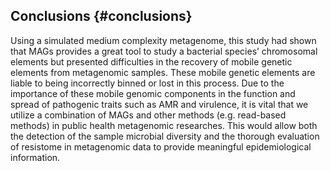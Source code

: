 ## Conclusions {#conclusions}

Using a simulated medium complexity metagenome, this study had shown that MAGs provides a great tool to study a bacterial species’ chromosomal elements but presented difficulties in the recovery of mobile genetic elements from metagenomic samples.
These mobile genetic elements are liable to being incorrectly binned or lost in this process.
Due to the importance of these mobile genomic components in the function and spread of pathogenic traits such as AMR and virulence, it is vital that we utilize a combination of MAGs and other methods (e.g. read-based methods) in public health metagenomic researches.
This would allow both the detection of the sample microbial diversity and the thorough evaluation of resistome in metagenomic data to provide meaningful epidemiological information.
